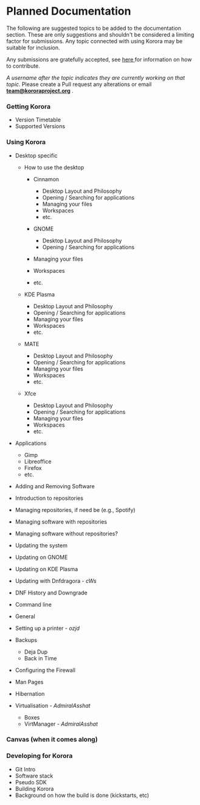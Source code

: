 # Planned Documentation

The following are suggested topics to be added to the documentation section. These are only suggestions and shouldn't be considered a limiting factor for submissions. Any topic connected with using Korora may be suitable for inclusion.

Any submissions are gratefully accepted, see [here ](https://github.com/kororaproject/kp-documentation/wiki/Contributing-To-Korora)for information on how to contribute.

_A username after the topic indicates they are currently working on that topic_. Please create a Pull request any alterations or email **team@kororaproject.org** .

### Getting Korora

- Version Timetable
- Supported Versions

### Using Korora

- Desktop specific

  - How to use the desktop

     - Cinnamon
         - Desktop Layout and Philosophy
         - Opening / Searching for applications
         - Managing your files
         - Workspaces
         - etc.

    - GNOME
      - Desktop Layout and Philosophy
      - Opening / Searching for applications
     - Managing your files
     - Workspaces
     - etc.

   - KDE Plasma
      - Desktop Layout and Philosophy
     - Opening / Searching for applications
     - Managing your files
     - Workspaces
     - etc.

   - MATE
     - Desktop Layout and Philosophy
     - Opening / Searching for applications
     - Managing your files
     - Workspaces
     - etc.

   - Xfce
     - Desktop Layout and Philosophy
     - Opening / Searching for applications
     - Managing your files
     - Workspaces
     - etc.

 - Applications
   - Gimp
   - Libreoffice
   - Firefox
   - etc.

- Adding and Removing Software
 - Introduction to repositories
 - Managing repositories, if need be (e.g., Spotify)
 - Managing software with repositories
 - Managing software without repositories?

- Updating the system
 - Updating on GNOME
 - Updating on KDE Plasma
 - Updating with Dnfdragora - _cWs_
 - DNF History and Downgrade

- Command line
-  General
 - Setting up a printer - _ozjd_
 - Backups
    - Deja Dup
    - Back in Time
 - Configuring the Firewall
 - Man Pages
 - Hibernation
 - Virtualisation - _AdmiralAsshat_
    - Boxes
    - VirtManager - _AdmiralAsshat_

### Canvas (when it comes along)
### Developing for Korora

 - Git Intro
 - Software stack
 - Pseudo SDK
 - Building Korora
 - Background on how the build is done (kickstarts, etc)
